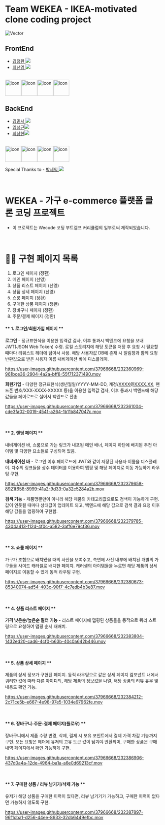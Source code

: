 # Team WEKEA - IKEA-motivated clone coding project

![Vector](https://user-images.githubusercontent.com/37966668/231990989-8fcaec4a-bf09-435d-b47a-36296dd16ac0.png)


## FrontEnd

- <a href="https://github.com/ggkim0614">김정환 <img src="https://img.shields.io/badge/GitHub-181717?style=flat-square&logo=GitHub&logoColor=white&link=https://github.com/hongyeollee"/></a>
- <a href="https://github.com/suny0ung">최선영 <img src="https://img.shields.io/badge/GitHub-181717?style=flat-square&logo=GitHub&logoColor=white&link=https://github.com/hongyeollee"/></a>

<br />

<div style="display: flex; align-items: flex-start;"><img src="https://techstack-generator.vercel.app/react-icon.svg" alt="icon" width="52" height="52" /><img src="https://techstack-generator.vercel.app/js-icon.svg" alt="icon" width="52" height="52" /><img src="https://techstack-generator.vercel.app/sass-icon.svg" alt="icon" width="52" height="52" /><img src="https://techstack-generator.vercel.app/restapi-icon.svg" alt="icon" width="52" height="52" /></div>


## BackEnd

- <a href="https://github.com/minseoya">김민서 <img src="https://img.shields.io/badge/GitHub-181717?style=flat-square&logo=GitHub&logoColor=white&link=https://github.com/minseoya"/></a>
- <a href="https://github.com/lsg622">임성근<img src="https://img.shields.io/badge/GitHub-181717?style=flat-square&logo=GitHub&logoColor=white&link=https://github.com/lsg622"/></a>
- <a href="https://github.com/Dongrang072">최상현<img src="https://img.shields.io/badge/GitHub-181717?style=flat-square&logo=GitHub&logoColor=white&link=https://github.com/Dongrang072"/></a>

<br />

<div style="display: flex; align-items: flex-start;"><img src="https://techstack-generator.vercel.app/nginx-icon.svg" alt="icon" width="52" height="52" /><img src="https://techstack-generator.vercel.app/mysql-icon.svg" alt="icon" width="52" height="52" /><img src="https://techstack-generator.vercel.app/js-icon.svg" alt="icon" width="52" height="52" /><img src="https://techstack-generator.vercel.app/restapi-icon.svg" alt="icon" width="52" height="52" /></div>

Special Thanks to - <a href="https://github.com/parkseyik">박세익 <img src="https://img.shields.io/badge/GitHub-181717?style=flat-square&logo=GitHub&logoColor=white&link=https://github.com/parkseyik"/></a>

<br/>

# WEKEA - 가구 e-commerce 플랫폼 클론 코딩 프로젝트

- 이 프로젝트는 Wecode 코딩 부트캠프 커리큘럼의 일부로써 제작되었습니다.

<br/>

# 👨‍💻 구현 페이지 목록
1. 로그인 페이지 (정환)
2. 메인 페이지 (선영)
3. 상품 리스트 페이지 (선영)
4. 상품 상세 페이지 (선영)
5. 쇼룸 페이지 (정환)
6. 구매한 상품 페이지 (정환)
7. 장바구니 페이지 (정환)
8. 주문/결제 페이지 (정환)


#### ** 1. 로그인/회원가입 페이지 **

**로그인** - 정규표현식을 이용한 입력값 검사, 이후 통과시 백엔드에 요청을 보내 JWT(JSON Web Token) 수령. 로컬 스토리지에 해당 토큰을 저장 후 요청 시 필요할 때마다 리퀘스트 헤더에 담아서 사용. 해당 사용자값 DB에 존재 시 알림창과 함께 요청 반환값으로 받은 사용자 이름 내비게이션 바에 디스플레이.

https://user-images.githubusercontent.com/37966668/232360969-961bce36-2904-4a2a-bff8-55f712371490.mov

**회원가입** - 다양한 정규표현식(생년월일/YYYY-MM-DD, 계정/XXXX@XXXX.XX, 핸드폰 번호/XXX-XXXX-XXXXX 등)을 이용한 입력값 검사, 이후 통과시 백엔드에 해당 값들을 페이로드로 실어서 백엔드로 전송

https://user-images.githubusercontent.com/37966668/232361004-cde3fa02-0019-4541-a264-1b11b847047c.mov

<br />

#### ** 2. 랜딩 페이지 **<br>

내비게이션 바, 쇼룸으로 가는 링크가 내포된 메인 배너, 페이지 하단에 배치된 추천 아이템 및 다양한 요소들로 구성되어 있음.

**내비게이션 바** - 로그인 이후 페이로드에 JWT와 같이 저장된 사용자 이름을 디스플레이. 다수의 링크들을 상수 데이터를 이용하여 맵핑 및 해당 페이지로 이동 가능하게 라우팅 구현.

https://user-images.githubusercontent.com/37966668/232379658-8921f658-8999-41a2-9d33-0a32c5284a2b.mov


**검색 기능** - 제품명뿐만이 아니라 해당 제품의 카테고리값으로도 검색이 가능하게 구현. 값이 인풋될 때마다 상태값이 업데이트 되고, 백엔드에 해당 값으로 검색 결과 요청 이후 해당 값들을 맵핑하여 구현함.

https://user-images.githubusercontent.com/37966668/232379785-4304a413-f12d-4f0c-a582-3aff6e79cf36.mov

<br />

#### ** 3. 쇼룸 페이지 **<br>

가구가 조합으로 배치됐을 때의 사진을 보여주고, 측면에 사진 내부에 배치된 개별의 가구들을 사이드 캐러셀로 배치한 페이지. 캐러셀의 아이템들을 누르면 해당 제품의 상세 페이지로 이동할 수 있게 동적 라우팅 구현.

https://user-images.githubusercontent.com/37966668/232380673-85340074-ad54-403c-90f7-4c7edb4b3e87.mov

<br />

#### ** 4. 상품 리스트 페이지 **<br>

**가격 낮은순/높은순 필터 기능** - 리스트 페이지에 맵핑된 상품들을 동적으로 쿼리 스트링으로 요청하여 맵핑 순서 재배치.

https://user-images.githubusercontent.com/37966668/232383804-1432ed20-cad6-4cf0-b63b-40c0a642b446.mov

<br />

#### ** 5. 상품 상세 페이지 **<br>

제품의 상세 정보가 구현된 페이지. 동적 라우팅으로 같은 상세 페이지 컴포넌트 내에서 쿼리한 값에 따라 다른 아이디의, 해당 제품의 정보값을 나열, 해당 상품의 리뷰 유무 및 내용도 확인 가능.

https://user-images.githubusercontent.com/37966668/232384212-2c71ce5b-e667-4e98-97e5-1034e97962fe.mov

<br />

#### ** 6. 장바구니-주문-결제 페이지(플로우) **<br>

장바구니에서 제품 수량 변경, 삭제, 결제 시 보유 포인트에서 결제 가격 차감 기능까지 구현. 모든 요청은 헤더에 유저의 고유 토큰 값이 담겨야 반환되며, 구매한 상품은 구매내역 페이지에서 확인 가능하게 구현.

https://user-images.githubusercontent.com/37966668/232386906-437d0a4a-12de-4964-ba1a-a6e0d69213cf.mov

<br />

#### ** 7. 구매한 상품 / 리뷰 남기기/삭제 기능 **<br>

유저가 해당 상품을 구매한 이력이 있다면, 리뷰 남기기가 가능하고, 구매한 이력이 없다면 가능하지 않도록 구현. 

https://user-images.githubusercontent.com/37966668/232387897-96f1cba1-d256-44ee-8933-32db6449efbc.mov










